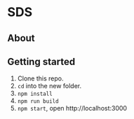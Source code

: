 # SDS


## About

## Getting started

1. Clone this repo.
1. `cd` into the new folder.
1. `npm install`
1. `npm run build`
1. `npm start`, open http://localhost:3000
